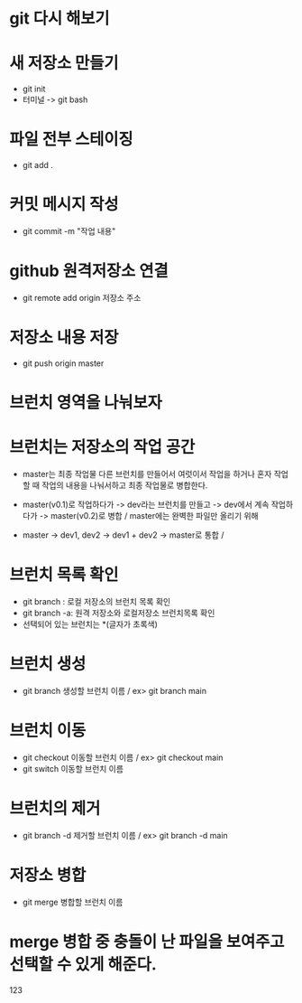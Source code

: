 # git 다시 해보기
# 새 저장소 만들기
- git init
- 터미널 -> git bash

# 파일 전부 스테이징
- git add .

# 커밋 메시지 작성
- git commit -m "작업 내용"

# github 원격저장소 연결
- git remote add origin 저장소 주소

# 저장소 내용 저장
- git push origin master

# 브런치 영역을 나눠보자
# 브런치는 저장소의 작업 공간
- master는 최종 작업물 다른 브런치를 만들어서 여럿이서 작업을 하거나 혼자 작업할 때 작업의 내용을 나눠서하고 최종 작업물로 병합한다.

- master(v0.1)로 작업하다가 -> dev라는 브런치를 만들고 -> dev에서 계속 작업하다가 -> master(v0.2)로 병합 / master에는 완벽한 파일만 올리기 위해

- master -> dev1, dev2 -> dev1 + dev2 -> master로 통합 /

# 브런치 목록 확인
- git branch : 로컬 저장소의 브런치 목록 확인
- git branch -a: 원격 저장소와 로컬저장소 브런치목록 확인
- 선택되어 있는 브런치는 *(글자가 초록색)

# 브런치 생성
- git branch 생성할 브런치 이름 / ex> git branch main

# 브런치 이동
- git checkout 이동할 브런치 이름 / ex> git checkout main
- git switch 이동할 브런치 이름

# 브런치의 제거
- git branch -d 제거할 브런치 이름 / ex> git branch -d main

# 저장소 병합
- git merge 병합할 브런치 이름

# merge 병합 중 충돌이 난 파일을 보여주고 선택할 수 있게 해준다.

123